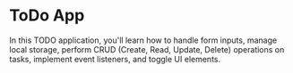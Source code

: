 # ToDo App

In this TODO application, you'll learn how to handle form inputs, manage local storage, perform CRUD (Create, Read, Update, Delete) operations on tasks, implement event listeners, and toggle UI elements.
